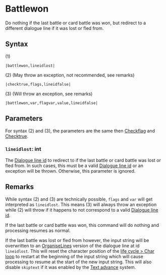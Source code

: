 # Battlewon

Do nothing if the last battle or card battle was won, but redirect to a different dialogue line if it was lost or fled from.

## Syntax

(1)

````
|battlewon,lineidlost|
````

(2) (May throw an exception, not recommended, see remarks)

````
|checktrue,flags,lineidfalse|
````

(3) (Will throw an exception, see remarks)

````
|battlewon,var,flagvar,value,lineidfalse|
````

## Parameters

For syntax (2) and (3), the parameters are the same then [Checkflag](Checkflag.md) and [Checktrue](Checktrue.md).

### `lineidlost`: int

The [Dialogue line id](../Dialogue%20line%20id.md) to redirect to if the last battle or card battle was lost or fled from. In such cases, this must be a valid [Dialogue line id](../Dialogue%20line%20id.md) or an exception will be thrown. Otherwise, this parameter is ignored.

## Remarks

While syntax (2) and (3) are technically possible, `flags` and `var` will get interpreted as `lineidlost`. This means (3) will always throw an exception while (2) will throw if it happens to not correspond to a valid [Dialogue line id](../Dialogue%20line%20id.md).

If the last battle or card battle was won, this command will do nothing and processing resumes as normal.

If the last battle was lost or fled from however, the input string will be overwritten to an [OrganiseLines](../../Notable%20Methods/OrganiseLines.md) version of the dialogue line at id `lineidlost`. This will reset the character position of the [life cycle > Char loop](../../life%20cycle.md#char-loop) to restart at the beginning of the input string which will cause processing to resume at the start of the new input string. This will also disable `skiptext` if it was enabled by the [Text advance](../../Related%20Systems/Text%20advance.md) system.
